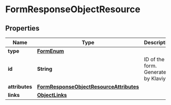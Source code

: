 # FormResponseObjectResource

## Properties
Name | Type | Description | Notes
------------ | ------------- | ------------- | -------------
**type** | [**FormEnum**](FormEnum.md) |  | 
**id** | **String** | ID of the form. Generated by Klaviyo. | 
**attributes** | [**FormResponseObjectResourceAttributes**](FormResponseObjectResourceAttributes.md) |  | 
**links** | [**ObjectLinks**](ObjectLinks.md) |  | 
